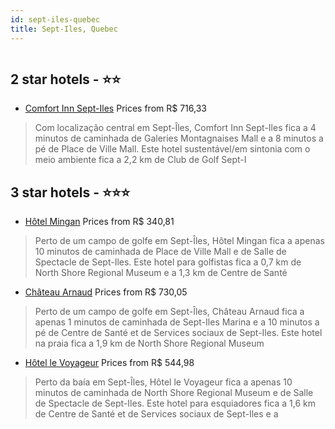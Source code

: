 ```yaml
---
id: sept-iles-quebec
title: Sept-Iles, Quebec
---
```


<center><img src="https://i.travelapi.com/hotels/13000000/12020000/12019200/12019175/da78cecd_z.jpg" alt="" /></center>


##  2 star hotels - ⭐️⭐️

-    [Comfort Inn Sept-Iles](https://us.hurb.com/hotels/sept-iles/comfort-inn-sept-iles-HT-L1D0?cmp=18055) Prices from R$ 716,33
   > Com localização central em Sept-Îles, Comfort Inn Sept-Iles fica a 4 minutos de caminhada de Galeries Montagnaises Mall e a 8 minutos a pé de Place de Ville Mall.  Este hotel sustentável/em sintonia com o meio ambiente fica a 2,2 km de Club de Golf Sept-I

##  3 star hotels - ⭐️⭐️⭐️

-    [Hôtel Mingan](https://us.hurb.com/hotels/sept-iles/hotel-mingan-HT-QGXC?cmp=18055) Prices from R$ 340,81
   > Perto de um campo de golfe em Sept-Îles, Hôtel Mingan fica a apenas 10 minutos de caminhada de Place de Ville Mall e de Salle de Spectacle de Sept-Iles.  Este hotel para golfistas fica a 0,7 km de North Shore Regional Museum e a 1,3 km de Centre de Santé 
-    [Château Arnaud](https://us.hurb.com/hotels/sept-iles/chateau-arnaud-HT-FO9Z?cmp=18055) Prices from R$ 730,05
   > Perto de um campo de golfe em Sept-Îles, Château Arnaud fica a apenas 1 minutos de caminhada de Sept-Iles Marina e a 10 minutos a pé de Centre de Santé et de Services sociaux de Sept-Iles.  Este hotel na praia fica a 1,9 km de North Shore Regional Museum 
-    [Hôtel le Voyageur](https://us.hurb.com/hotels/sept-iles/hotel-le-voyageur-HT-P6QX?cmp=18055) Prices from R$ 544,98
   > Perto da baía em Sept-Îles, Hôtel le Voyageur fica a apenas 10 minutos de caminhada de North Shore Regional Museum e de Salle de Spectacle de Sept-Iles.  Este hotel para esquiadores fica a 1,6 km de Centre de Santé et de Services sociaux de Sept-Iles e a 
